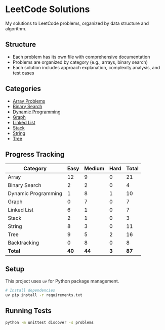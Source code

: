 # LeetCode Solutions

My solutions to LeetCode problems, organized by data structure and algorithm.

## Structure

- Each problem has its own file with comprehensive documentation
- Problems are organized by category (e.g., arrays, binary search)
- Each solution includes approach explanation, complexity analysis, and test cases

## Categories

- [Array Problems](./problems/array/)
- [Binary Search](./problems/binary_search/)
- [Dynamic Programming](./problems/dynamic_programming/)
- [Graph](./problems/graph/)
- [Linked List](./problems/linked_list/)
- [Stack](./problems/stack/)
- [String](./problems/string/)
- [Tree](./problems/tree/)

## Progress Tracking

| Category | Easy | Medium | Hard | Total |
|----------|------|--------|------|-------|
| Array | 12 | 9 | 0 | 21 |
| Binary Search | 2 | 2 | 0 | 4 |
| Dynamic Programming | 1 | 8 | 1 | 10 |
| Graph | 0 | 7 | 0 | 7 |
| Linked List | 6 | 1 | 0 | 7 |
| Stack | 2 | 1 | 0 | 3 |
| String | 8 | 3 | 0 | 11 |
| Tree | 9 | 5 | 2 | 16 |
| Backtracking | 0 | 8 | 0 | 8 |
| **Total** | **40** | **44** | **3** | **87** |




## Setup

This project uses `uv` for Python package management.

```bash
# Install dependencies
uv pip install -r requirements.txt
```

## Running Tests

```bash
python -m unittest discover -s problems
```
